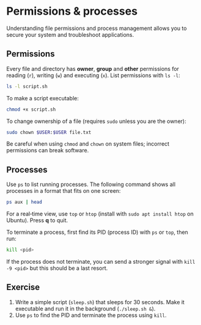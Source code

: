 # Permissions & processes

Understanding file permissions and process management allows you to
secure your system and troubleshoot applications.

## Permissions

Every file and directory has **owner**, **group** and **other**
permissions for reading (`r`), writing (`w`) and executing (`x`).
List permissions with `ls -l`:

```bash
ls -l script.sh
```

To make a script executable:

```bash
chmod +x script.sh
```

To change ownership of a file (requires `sudo` unless you are the
owner):

```bash
sudo chown $USER:$USER file.txt
```

Be careful when using `chmod` and `chown` on system files; incorrect
permissions can break software.

## Processes

Use `ps` to list running processes.  The following command shows all
processes in a format that fits on one screen:

```bash
ps aux | head
```

For a real‑time view, use `top` or `htop` (install with
`sudo apt install htop` on Ubuntu).  Press **q** to quit.

To terminate a process, first find its PID (process ID) with `ps` or
`top`, then run:

```bash
kill <pid>
```

If the process does not terminate, you can send a stronger signal with
`kill -9 <pid>` but this should be a last resort.

## Exercise

1. Write a simple script (`sleep.sh`) that sleeps for 30 seconds.
   Make it executable and run it in the background (`./sleep.sh &`).
2. Use `ps` to find the PID and terminate the process using `kill`.